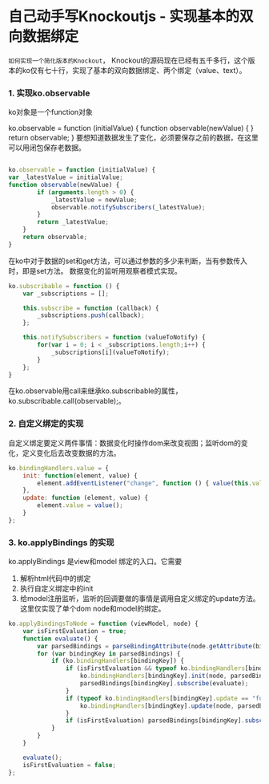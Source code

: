 # 自己动手写Knockoutjs - 实现基本的双向数据绑定

`如何实现一个简化版本的Knockout`， Knockout的源码现在已经有五千多行，这个版本的ko仅有七十行，实现了基本的双向数据绑定、两个绑定（value、text）。

### 1. 实现ko.observable

ko对象是一个function对象

ko.observable = function (initialValue) {
    function observable(newValue) {
    }
    return observable;
}
要想知道数据发生了变化，必须要保存之前的数据，在这里可以用闭包保存老数据。
```js

ko.observable = function (initialValue) {
var _latestValue = initialValue;
function observable(newValue) {
        if (arguments.length > 0) {
            _latestValue = newValue;
            observable.notifySubscribers(_latestValue);
        }
        return _latestValue;
    }
    return observable;
}
```
在ko中对于数据的set和get方法，可以通过参数的多少来判断，当有参数传入时，即是set方法。
数据变化的监听用观察者模式实现。
```js
ko.subscribable = function () {
    var _subscriptions = [];

    this.subscribe = function (callback) {
        _subscriptions.push(callback);
    };

    this.notifySubscribers = function (valueToNotify) {
        for(var i = 0; i < _subscriptions.length;i++) {
            _subscriptions[i](valueToNotify);
        }
    };
}
```
在ko.observable用call来继承ko.subscribable的属性，ko.subscribable.call(observable);。

### 2. 自定义绑定的实现

自定义绑定要定义两件事情：数据变化时操作dom来改变视图；监听dom的变化，定义变化后去改变数据的方法。
```js
ko.bindingHandlers.value = {
    init: function(element, value) {
        element.addEventListener("change", function () { value(this.value); }, false);
    },
    update: function (element, value) {
        element.value = value();
    }
};
```
### 3. ko.applyBindings 的实现

ko.applyBindings 是view和model 绑定的入口。它需要
 1. 解析html代码中的绑定
 2. 执行自定义绑定中的init
 3. 给model注册监听，监听的回调要做的事情是调用自定义绑定的update方法。
这里仅实现了单个dom node和model的绑定。
```js
ko.applyBindingsToNode = function (viewModel, node) {
    var isFirstEvaluation = true;
    function evaluate() {
        var parsedBindings = parseBindingAttribute(node.getAttribute(bindingAttributeName), viewModel);
        for (var bindingKey in parsedBindings) {
            if (ko.bindingHandlers[bindingKey]) {
                if (isFirstEvaluation && typeof ko.bindingHandlers[bindingKey].init == "function") {
                    ko.bindingHandlers[bindingKey].init(node, parsedBindings[bindingKey]);
                    parsedBindings[bindingKey].subscribe(evaluate);
                }
                if (typeof ko.bindingHandlers[bindingKey].update == "function") {
                    ko.bindingHandlers[bindingKey].update(node, parsedBindings[bindingKey]);
                }
                if (isFirstEvaluation) parsedBindings[bindingKey].subscribe(evaluate);
            }
        }
    }

    evaluate();
    isFirstEvaluation = false;
};
```
